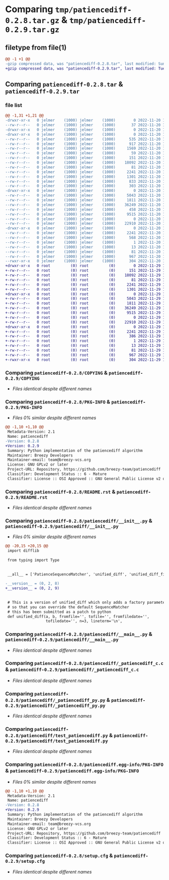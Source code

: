 # Comparing `tmp/patiencediff-0.2.8.tar.gz` & `tmp/patiencediff-0.2.9.tar.gz`

## filetype from file(1)

```diff
@@ -1 +1 @@
-gzip compressed data, was "patiencediff-0.2.8.tar", last modified: Sun Nov 20 13:08:20 2022, max compression
+gzip compressed data, was "patiencediff-0.2.9.tar", last modified: Tue Nov 29 10:44:42 2022, max compression
```

## Comparing `patiencediff-0.2.8.tar` & `patiencediff-0.2.9.tar`

### file list

```diff
@@ -1,31 +1,21 @@
-drwxr-xr-x   0 jelmer    (1000) jelmer    (1000)        0 2022-11-20 13:08:20.777445 patiencediff-0.2.8/
--rw-r--r--   0 jelmer    (1000) jelmer    (1000)       37 2022-11-20 13:08:11.000000 patiencediff-0.2.8/.bzrignore
-drwxr-xr-x   0 jelmer    (1000) jelmer    (1000)        0 2022-11-20 13:08:20.773445 patiencediff-0.2.8/.github/
-drwxr-xr-x   0 jelmer    (1000) jelmer    (1000)        0 2022-11-20 13:08:20.777445 patiencediff-0.2.8/.github/workflows/
--rw-r--r--   0 jelmer    (1000) jelmer    (1000)      535 2022-11-20 13:08:11.000000 patiencediff-0.2.8/.github/workflows/disperse.yml
--rw-r--r--   0 jelmer    (1000) jelmer    (1000)      917 2022-11-20 13:08:11.000000 patiencediff-0.2.8/.github/workflows/pythonpackage.yml
--rw-r--r--   0 jelmer    (1000) jelmer    (1000)     1569 2022-11-20 13:08:11.000000 patiencediff-0.2.8/.github/workflows/pythonpublish.yml
--rw-r--r--   0 jelmer    (1000) jelmer    (1000)       59 2022-11-20 13:08:11.000000 patiencediff-0.2.8/.gitignore
--rw-r--r--   0 jelmer    (1000) jelmer    (1000)      151 2022-11-20 13:08:11.000000 patiencediff-0.2.8/AUTHORS
--rw-r--r--   0 jelmer    (1000) jelmer    (1000)    18092 2022-11-20 13:08:11.000000 patiencediff-0.2.8/COPYING
--rw-r--r--   0 jelmer    (1000) jelmer    (1000)       81 2022-11-20 13:08:11.000000 patiencediff-0.2.8/MANIFEST.in
--rw-r--r--   0 jelmer    (1000) jelmer    (1000)     2241 2022-11-20 13:08:20.777445 patiencediff-0.2.8/PKG-INFO
--rw-r--r--   0 jelmer    (1000) jelmer    (1000)     1301 2022-11-20 13:08:11.000000 patiencediff-0.2.8/README.rst
--rw-r--r--   0 jelmer    (1000) jelmer    (1000)      833 2022-11-20 13:08:11.000000 patiencediff-0.2.8/build.cmd
--rw-r--r--   0 jelmer    (1000) jelmer    (1000)      303 2022-11-20 13:08:11.000000 patiencediff-0.2.8/disperse.conf
-drwxr-xr-x   0 jelmer    (1000) jelmer    (1000)        0 2022-11-20 13:08:20.777445 patiencediff-0.2.8/patiencediff/
--rw-r--r--   0 jelmer    (1000) jelmer    (1000)     5043 2022-11-20 13:08:14.000000 patiencediff-0.2.8/patiencediff/__init__.py
--rw-r--r--   0 jelmer    (1000) jelmer    (1000)     1811 2022-11-20 13:08:11.000000 patiencediff-0.2.8/patiencediff/__main__.py
--rw-r--r--   0 jelmer    (1000) jelmer    (1000)    36249 2022-11-20 13:08:11.000000 patiencediff-0.2.8/patiencediff/_patiencediff_c.c
--rw-r--r--   0 jelmer    (1000) jelmer    (1000)      458 2022-11-20 13:08:11.000000 patiencediff-0.2.8/patiencediff/_patiencediff_c.pyi
--rw-r--r--   0 jelmer    (1000) jelmer    (1000)     9515 2022-11-20 13:08:11.000000 patiencediff-0.2.8/patiencediff/_patiencediff_py.py
--rw-r--r--   0 jelmer    (1000) jelmer    (1000)        0 2022-11-20 13:08:11.000000 patiencediff-0.2.8/patiencediff/py.typed
--rw-r--r--   0 jelmer    (1000) jelmer    (1000)    22910 2022-11-20 13:08:11.000000 patiencediff-0.2.8/patiencediff/test_patiencediff.py
-drwxr-xr-x   0 jelmer    (1000) jelmer    (1000)        0 2022-11-20 13:08:20.777445 patiencediff-0.2.8/patiencediff.egg-info/
--rw-r--r--   0 jelmer    (1000) jelmer    (1000)     2241 2022-11-20 13:08:20.000000 patiencediff-0.2.8/patiencediff.egg-info/PKG-INFO
--rw-r--r--   0 jelmer    (1000) jelmer    (1000)      568 2022-11-20 13:08:20.000000 patiencediff-0.2.8/patiencediff.egg-info/SOURCES.txt
--rw-r--r--   0 jelmer    (1000) jelmer    (1000)        1 2022-11-20 13:08:20.000000 patiencediff-0.2.8/patiencediff.egg-info/dependency_links.txt
--rw-r--r--   0 jelmer    (1000) jelmer    (1000)       13 2022-11-20 13:08:20.000000 patiencediff-0.2.8/patiencediff.egg-info/top_level.txt
--rw-r--r--   0 jelmer    (1000) jelmer    (1000)       81 2022-11-20 13:08:11.000000 patiencediff-0.2.8/pyproject.toml
--rw-r--r--   0 jelmer    (1000) jelmer    (1000)      967 2022-11-20 13:08:20.777445 patiencediff-0.2.8/setup.cfg
--rwxr-xr-x   0 jelmer    (1000) jelmer    (1000)      304 2022-11-20 13:08:11.000000 patiencediff-0.2.8/setup.py
+drwxr-xr-x   0 root         (0) root         (0)        0 2022-11-29 10:44:42.478248 patiencediff-0.2.9/
+-rw-r--r--   0 root         (0) root         (0)      151 2022-11-29 10:44:40.000000 patiencediff-0.2.9/AUTHORS
+-rw-r--r--   0 root         (0) root         (0)    18092 2022-11-29 10:44:40.000000 patiencediff-0.2.9/COPYING
+-rw-r--r--   0 root         (0) root         (0)       81 2022-11-29 10:44:40.000000 patiencediff-0.2.9/MANIFEST.in
+-rw-r--r--   0 root         (0) root         (0)     2241 2022-11-29 10:44:42.482249 patiencediff-0.2.9/PKG-INFO
+-rw-r--r--   0 root         (0) root         (0)     1301 2022-11-29 10:44:40.000000 patiencediff-0.2.9/README.rst
+drwxr-xr-x   0 root         (0) root         (0)        0 2022-11-29 10:44:42.478248 patiencediff-0.2.9/patiencediff/
+-rw-r--r--   0 root         (0) root         (0)     5043 2022-11-29 10:44:42.000000 patiencediff-0.2.9/patiencediff/__init__.py
+-rw-r--r--   0 root         (0) root         (0)     1811 2022-11-29 10:44:40.000000 patiencediff-0.2.9/patiencediff/__main__.py
+-rw-r--r--   0 root         (0) root         (0)    36249 2022-11-29 10:44:40.000000 patiencediff-0.2.9/patiencediff/_patiencediff_c.c
+-rw-r--r--   0 root         (0) root         (0)     9515 2022-11-29 10:44:40.000000 patiencediff-0.2.9/patiencediff/_patiencediff_py.py
+-rw-r--r--   0 root         (0) root         (0)        0 2022-11-29 10:44:40.000000 patiencediff-0.2.9/patiencediff/py.typed
+-rw-r--r--   0 root         (0) root         (0)    22910 2022-11-29 10:44:40.000000 patiencediff-0.2.9/patiencediff/test_patiencediff.py
+drwxr-xr-x   0 root         (0) root         (0)        0 2022-11-29 10:44:42.478248 patiencediff-0.2.9/patiencediff.egg-info/
+-rw-r--r--   0 root         (0) root         (0)     2241 2022-11-29 10:44:42.000000 patiencediff-0.2.9/patiencediff.egg-info/PKG-INFO
+-rw-r--r--   0 root         (0) root         (0)      386 2022-11-29 10:44:42.000000 patiencediff-0.2.9/patiencediff.egg-info/SOURCES.txt
+-rw-r--r--   0 root         (0) root         (0)        1 2022-11-29 10:44:42.000000 patiencediff-0.2.9/patiencediff.egg-info/dependency_links.txt
+-rw-r--r--   0 root         (0) root         (0)       13 2022-11-29 10:44:42.000000 patiencediff-0.2.9/patiencediff.egg-info/top_level.txt
+-rw-r--r--   0 root         (0) root         (0)       81 2022-11-29 10:44:40.000000 patiencediff-0.2.9/pyproject.toml
+-rw-r--r--   0 root         (0) root         (0)      967 2022-11-29 10:44:42.482249 patiencediff-0.2.9/setup.cfg
+-rwxr-xr-x   0 root         (0) root         (0)      304 2022-11-29 10:44:40.000000 patiencediff-0.2.9/setup.py
```

### Comparing `patiencediff-0.2.8/COPYING` & `patiencediff-0.2.9/COPYING`

 * *Files identical despite different names*

### Comparing `patiencediff-0.2.8/PKG-INFO` & `patiencediff-0.2.9/PKG-INFO`

 * *Files 0% similar despite different names*

```diff
@@ -1,10 +1,10 @@
 Metadata-Version: 2.1
 Name: patiencediff
-Version: 0.2.8
+Version: 0.2.9
 Summary: Python implementation of the patiencediff algorithm
 Maintainer: Breezy Developers
 Maintainer-email: team@breezy-vcs.org
 License: GNU GPLv2 or later
 Project-URL: Repository, https://github.com/breezy-team/patiencediff
 Classifier: Development Status :: 6 - Mature
 Classifier: License :: OSI Approved :: GNU General Public License v2 or later (GPLv2+)
```

### Comparing `patiencediff-0.2.8/README.rst` & `patiencediff-0.2.9/README.rst`

 * *Files identical despite different names*

### Comparing `patiencediff-0.2.8/patiencediff/__init__.py` & `patiencediff-0.2.9/patiencediff/__init__.py`

 * *Files 0% similar despite different names*

```diff
@@ -20,15 +20,15 @@
 import difflib
 
 from typing import Type
 
 
 __all__ = ['PatienceSequenceMatcher', 'unified_diff', 'unified_diff_files']
 
-__version__ = (0, 2, 8)
+__version__ = (0, 2, 9)
 
 
 # This is a version of unified_diff which only adds a factory parameter
 # so that you can override the default SequenceMatcher
 # this has been submitted as a patch to python
 def unified_diff(a, b, fromfile='', tofile='', fromfiledate='',
                  tofiledate='', n=3, lineterm='\n',
```

### Comparing `patiencediff-0.2.8/patiencediff/__main__.py` & `patiencediff-0.2.9/patiencediff/__main__.py`

 * *Files identical despite different names*

### Comparing `patiencediff-0.2.8/patiencediff/_patiencediff_c.c` & `patiencediff-0.2.9/patiencediff/_patiencediff_c.c`

 * *Files identical despite different names*

### Comparing `patiencediff-0.2.8/patiencediff/_patiencediff_py.py` & `patiencediff-0.2.9/patiencediff/_patiencediff_py.py`

 * *Files identical despite different names*

### Comparing `patiencediff-0.2.8/patiencediff/test_patiencediff.py` & `patiencediff-0.2.9/patiencediff/test_patiencediff.py`

 * *Files identical despite different names*

### Comparing `patiencediff-0.2.8/patiencediff.egg-info/PKG-INFO` & `patiencediff-0.2.9/patiencediff.egg-info/PKG-INFO`

 * *Files 0% similar despite different names*

```diff
@@ -1,10 +1,10 @@
 Metadata-Version: 2.1
 Name: patiencediff
-Version: 0.2.8
+Version: 0.2.9
 Summary: Python implementation of the patiencediff algorithm
 Maintainer: Breezy Developers
 Maintainer-email: team@breezy-vcs.org
 License: GNU GPLv2 or later
 Project-URL: Repository, https://github.com/breezy-team/patiencediff
 Classifier: Development Status :: 6 - Mature
 Classifier: License :: OSI Approved :: GNU General Public License v2 or later (GPLv2+)
```

### Comparing `patiencediff-0.2.8/setup.cfg` & `patiencediff-0.2.9/setup.cfg`

 * *Files identical despite different names*

